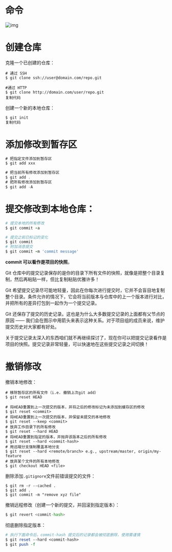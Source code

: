 # 命令

![img](https://muyids.oss-cn-beijing.aliyuncs.com/img/1695e1cf3d10c559~tplv-t2oaga2asx-zoom-in-crop-mark:4536:0:0:0.png)

# 创建仓库

克隆一个已创建的仓库：

```shell
# 通过 SSH
$ git clone ssh://user@domain.com/repo.git

#通过 HTTP
$ git clone http://domain.com/user/repo.git
复制代码
```

创建一个新的本地仓库：

```csharp
$ git init
复制代码
```

# 添加修改到暂存区

```csharp
# 把指定文件添加到暂存区
$ git add xxx

# 把当前所有修改添加到暂存区
$ git add .
# 把所有修改添加到暂存区
$ git add -A
```

# 提交修改到本地仓库：

```ruby
# 提交本地的所有修改
$ git commit -a

# 提交之前已标记的变化
$ git commit
# 附加消息提交
$ git commit -m 'commit message'
```

**commit 可以看作是项目的快照**。

Git 仓库中的提交记录保存的是你的目录下所有文件的快照，就像是把整个目录复制，然后再粘贴一样，但比复制粘贴优雅许多！

Git 希望提交记录尽可能地轻量，因此在你每次进行提交时，它并不会盲目地复制整个目录。条件允许的情况下，它会将当前版本与仓库中的上一个版本进行对比，并把所有的差异打包到一起作为一个提交记录。

Git 还保存了提交的历史记录。这也是为什么大多数提交记录的上面都有父节点的原因 —— 我们会在图示中用箭头来表示这种关系。对于项目组的成员来说，维护提交历史对大家都有好处。

关于提交记录太深入的东西咱们就不再继续探讨了，现在你可以把提交记录看作是项目的快照。提交记录非常轻量，可以快速地在这些提交记录之间切换！

# 撤销修改

撤销本地修改：

```shell
# 移除暂存区的所有文件（i.e. 撤销上次git add）
$ git reset HEAD

# 将HEAD重置到上一次提交的版本，并将之后的修改标记为未添加到缓存区的修改
$ git reset <commit>
# 将HEAD重置到上一次提交的版本，并保留未提交的本地修改
$ git reset --keep <commit>
# 放弃工作目录下的所有修改
$ git reset --hard HEAD
# 将HEAD重置到指定的版本，并抛弃该版本之后的所有修改
$ git reset --hard <commit-hash>
# 用远端分支强制覆盖本地分支
$ git reset --hard <remote/branch> e.g., upstream/master, origin/my-feature
# 放弃某个文件的所有本地修改
$ git checkout HEAD <file>
```

删除添加`.gitignore`文件前错误提交的文件：

```shell
$ git rm -r --cached .
$ git add .
$ git commit -m "remove xyz file"
```

撤销远程修改（创建一个新的提交，并回滚到指定版本）：

```python
$ git revert <commit-hash>
```

彻底删除指定版本：

```perl
# 执行下面命令后，commit-hash 提交后的记录都会被彻底删除，使用需谨慎
$ git reset --hard <commit-hash>
$ git push -f
```
